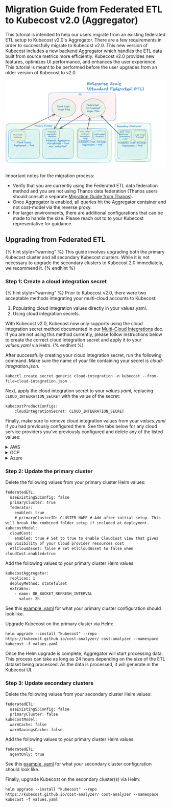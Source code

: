 # Migration Guide from Federated ETL to Kubecost v2.0 (Aggregator)

This tutorial is intended to help our users migrate from an existing federated ETL setup to Kubecost v2.0's Aggregator. There are a few requirements in order to successfully migrate to Kubecost v2.0. This new version of Kubecost includes a new backend Aggregator which handles the ETL data built from source metrics more efficiently. Kubecost v2.0 provides new features, optimizes UI performance, and enhances the user experience. This tutorial is meant to be performed before the user upgrades from an older version of Kubecost to v2.0.

![Aggregator Architecture](/images/aggregator-architecture.png)

Important notes for the migration process:

* Verify that you are currently using the Federated ETL data federation method and you are not using Thanos data federation (Thanos users should consult a separate [Migration Guide from Thanos](/install-and-configure/install/multi-cluster/federated-etl/thanos-migration-guide.md)).
* Once Aggregator is enabled, all queries hit the Aggregator container and not cost-model via the reverse proxy.
* For larger environments, there are additional configurations that can be made to handle the size. Please reach out to to your Kubecost representative for guidance.

## Upgrading from Federated ETL

{% hint style="warning" %}
This guide involves upgrading both the primary Kubecost cluster and all secondary Kubecost clusters.  While it is not necessary to upgrade the secondary clusters to Kubecost 2.0 immediately, we recommend it.
{% endhint %}

### Step 1: Create a cloud integration secret

{% hint style="warning" %}
Prior to Kubecost v2.0, there were two acceptable methods integrating your multi-cloud accounts to Kubecost:

1. Populating cloud integration values directly in your values.yaml.
2. Using cloud integration secrets.

With Kubecost v2.0, Kubecost now only supports using the cloud integration secret method documented in our [Multi-Cloud Integrations](/install-and-configure/install/cloud-integration/multi-cloud.md) doc. If you are not using this method currently, please follow instructions below to create the correct cloud integration secret and apply it to your *values.yaml* via Helm.
{% endhint %}

After successfully creating your cloud integration secret, run the following command. Make sure the name of your file containing your secret is *cloud-integration.json*.

```
kubectl create secret generic cloud-integration -n kubecost --from-file=cloud-integration.json
```

Next, apply the cloud integration secret to your *values.yaml*, replacing `CLOUD_INTEGRATION_SECRET` with the value of the secret:

```
kubecostProductConfigs:
    cloudIntegrationSecret: CLOUD_INTEGRATION_SECRET
```

Finally, make sure to remove cloud integration values from your *values.yaml* if you had previously configured them. See the tabs below for any cloud service providers you've previously configured and delete any of the listed values:

<details>

<summary>AWS</summary>

```
athenaProjectID: "530337586277" # The AWS AccountID where the Athena CUR is. Generally your management account
athenaBucketName: "s3://aws-athena-query-results-530337586277-us-east-1"
athenaRegion: us-east-1
athenaDatabase: athenacurcfn_athena_test1
athenaTable: "athena_test1"
athenaWorkgroup: "primary" # The default workgroup in AWS is 'primary'
masterPayerARN: ""
projectID: "123456789"  # Also known as AccountID on AWS -- the current account/project that this instance of Kubecost is deployed on.
```

</details>

<details>

<summary>GCP</summary>

```
projectID: "123456789"
gcpSecretName: gcp-secret # Name of a secret representing the GCP service key
gcpSecretKeyName: compute-viewer-kubecost-key.json # Name of the secret's key containing the gcp service key
bigQueryBillingDataDataset: billing_data.gcp_billing_export_v1_01AC9F_74CF1D_5565A2
```

</details>

<details>

<summary>Azure</summary>

```
azureBillingRegion: US # Represents 2-letter region code, e.g. West Europe = NL, Canada = CA. ref: https://en.wikipedia.org/wiki/List_of_ISO_3166_country_codes
azureSubscriptionID: 0bd50fdf-c923-4e1e-850c-196dd3dcc5d3
azureClientID: f2ef6f7d-71fb-47c8-b766-8d63a19db017
azureTenantID: 72faf3ff-7a3f-4597-b0d9-7b0b201bb23a
azureClientPassword: fake key # Only use if your values.yaml are stored encrypted. Otherwise provide an existing secret via serviceKeySecretName
```

</details>

### Step 2: Update the primary cluster


Delete the following values from your primary cluster Helm values:

```
federatedETL:
  useExistingS3Config: false
  primaryCluster: true
  federator:
    enabled: true
    # primaryClusterID: CLUSTER_NAME # Add after initial setup. This will break the combined folder setup if included at deployment.
kubecostModel:
  cloudCost:
    enabled: true # Set to true to enable CloudCost view that gives you visibility of your Cloud provider resources cost
  etlCloudAsset: false # Set etlCloudAsset to false when cloudCost.enabled=true
```

Add the following values to your primary cluster Helm values:

```
kubecostAggregator:
  replicas: 1
  deployMethod: statefulset
  extraEnv:
    - name: DB_BUCKET_REFRESH_INTERVAL
      value: 2h
```
See this [example .yaml](https://github.com/kubecost/poc-common-configurations/blob/main/etl-federation-aggregator/primary-aggregator.yaml#L1-L14) for what your primary cluster configuration should look like.


Upgrade Kubecost on the primary cluster via Helm:

```
helm upgrade --install "kubecost" --repo https://kubecost.github.io/cost-analyzer/ cost-analyzer --namespace kubecost -f values.yaml
```

Once the Helm upgrade is complete, Aggregator will start processing data. This process can take as long as 24 hours depending on the size of the ETL dataset being processed. As the data is processed, it will generate in the Kubecost UI.

### Step 3: Update secondary clusters

Delete the following values from your secondary cluster Helm values:

```
federatedETL:
  useExistingS3Config: false
  primaryCluster: false
kubecostModel:
  warmCache: false
  warmSavingsCache: false
```

Add the following values to your primary cluster Helm values:

```
federatedETL:
  agentOnly: true
```

See this [example .yaml](https://github.com/kubecost/poc-common-configurations/blob/main/etl-federation-aggregator/secondary-federated.yaml#L8-L15) for what your secondary cluster configuration should look like.

Finally, upgrade Kubecost on the secondary cluster(s) via Helm:

```
helm upgrade --install "kubecost" --repo https://kubecost.github.io/cost-analyzer/ cost-analyzer --namespace kubecost -f values.yaml
```